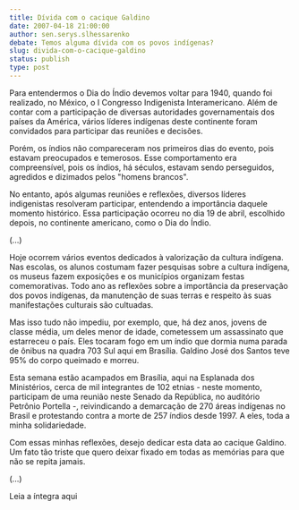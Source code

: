 ```yaml
---
title: Dívida com o cacique Galdino
date: 2007-04-18 21:00:00
author: sen.serys.slhessarenko
debate: Temos alguma dívida com os povos indígenas?
slug: divida-com-o-cacique-galdino
status: publish 
type: post
---
```


  

Para entendermos o Dia do Índio devemos voltar para 1940, quando foi realizado, no México, o I Congresso Indigenista Interamericano. Além de contar com a participação de diversas autoridades governamentais dos países da América, vários líderes indígenas deste continente foram convidados para participar das reuniões e decisões.  

  

Porém, os índios não compareceram nos primeiros dias do evento, pois estavam preocupados e temerosos. Esse comportamento era compreensível, pois os índios, há séculos, estavam sendo perseguidos, agredidos e dizimados pelos "homens brancos".  

  

No entanto, após algumas reuniões e reflexões, diversos líderes indigenistas resolveram participar, entendendo a importância daquele momento histórico. Essa participação ocorreu no dia 19 de abril, escolhido depois, no continente americano, como o Dia do Índio.  

  

(...)  

Hoje ocorrem vários eventos dedicados à valorização da cultura indígena. Nas escolas, os alunos costumam fazer pesquisas sobre a cultura indígena, os museus fazem exposições e os municípios organizam festas comemorativas. Todo ano as reflexões sobre a importância da preservação dos povos indígenas, da manutenção de suas terras e respeito às suas manifestações culturais são cultuadas.  

  

Mas isso tudo não impediu, por exemplo, que, há dez anos, jovens de classe média, um deles menor de idade, cometessem um assassinato que estarreceu o país. Eles tocaram fogo em um índio que dormia numa parada de ônibus na quadra 703 Sul aqui em Brasília. Galdino José dos Santos teve 95% do corpo queimado e morreu.  

  

Esta semana estão acampados em Brasília, aqui na Esplanada dos Ministérios, cerca de mil integrantes de 102 etnias - neste momento, participam de uma reunião neste Senado da República, no auditório Petrônio Portella -, reivindicando a demarcação de 270 áreas indígenas no Brasil e protestando contra a morte de 257 índios desde 1997. A eles, toda a minha solidariedade.  

  

Com essas minhas reflexões, desejo dedicar esta data ao cacique Galdino. Um fato tão triste que quero deixar fixado em todas as memórias para que não se repita jamais.   

(...)  

  

Leia a íntegra aqui
